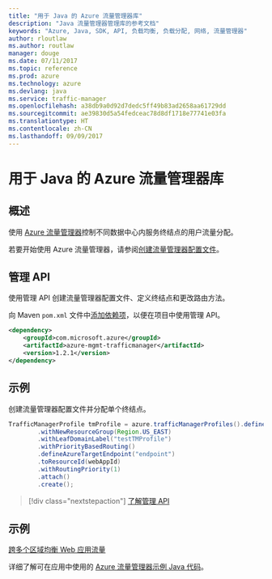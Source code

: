 ```yaml
---
title: "用于 Java 的 Azure 流量管理器库"
description: "Java 流量管理器管理库的参考文档"
keywords: "Azure, Java, SDK, API, 负载均衡, 负载分配, 网络, 流量管理器"
author: rloutlaw
ms.author: routlaw
manager: douge
ms.date: 07/11/2017
ms.topic: reference
ms.prod: azure
ms.technology: azure
ms.devlang: java
ms.service: traffic-manager
ms.openlocfilehash: a38db9a0d92d7dedc5ff49b83ad2658aa61729dd
ms.sourcegitcommit: ae39830d5a54fedceac78d8df1718e77741e03fa
ms.translationtype: HT
ms.contentlocale: zh-CN
ms.lasthandoff: 09/09/2017
---
```

# <a name="azure-traffic-manager-libraries-for-java"></a>用于 Java 的 Azure 流量管理器库

## <a name="overview"></a>概述

使用 [Azure 流量管理器](/azure/traffic-manager/traffic-manager-overview)控制不同数据中心内服务终结点的用户流量分配。

若要开始使用 Azure 流量管理器，请参阅[创建流量管理器配置文件](/azure/traffic-manager/traffic-manager-create-profile)。

## <a name="management-api"></a>管理 API

使用管理 API 创建流量管理器配置文件、定义终结点和更改路由方法。 

向 Maven `pom.xml` 文件中[添加依赖项](https://maven.apache.org/guides/getting-started/index.html#How_do_I_use_external_dependencies)，以便在项目中使用管理 API。  

```XML
<dependency>
    <groupId>com.microsoft.azure</groupId>
    <artifactId>azure-mgmt-trafficmanager</artifactId>
    <version>1.2.1</version>
</dependency>
```   

## <a name="example"></a>示例

创建流量管理器配置文件并分配单个终结点。

```java
TrafficManagerProfile tmProfile = azure.trafficManagerProfiles().define("testTMProfile")
        .withNewResourceGroup(Region.US_EAST)
        .withLeafDomainLabel("testTMProfile")
        .withPriorityBasedRouting()
        .defineAzureTargetEndpoint("endpoint")
        .toResourceId(webAppId)
        .withRoutingPriority(1)
        .attach()
        .create();
```

> [!div class="nextstepaction"]
> [了解管理 API](/java/api/overview/azure/trafficmanager/managementapi)

## <a name="samples"></a>示例

[跨多个区域均衡 Web 应用流量](https://github.com/Azure-Samples/traffic-manager-java-manage-profiles)

详细了解可在应用中使用的 [Azure 流量管理器示例 Java 代码](https://azure.microsoft.com/resources/samples/?platform=java&term=traffic)。
